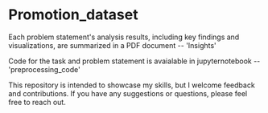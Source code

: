# Promotion_dataset

 Each problem statement's analysis results, including key findings and visualizations, are summarized in a PDF document -- 'Insights' 

 Code for the task and problem statement is avaialable in jupyternotebook -- 'preprocessing_code'

 This repository is intended to showcase my skills, but I welcome feedback and contributions. If you have any suggestions or questions, please feel free to reach out.
